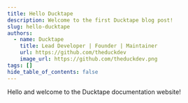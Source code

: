 ```yaml
---
title: Hello Ducktape
description: Welcome to the first Ducktape blog post!
slug: hello-ducktape
authors:
  - name: Ducktape
    title: Lead Developer | Founder | Maintainer
    url: https://github.com/theduckdev
    image_url: https://github.com/theduckdev.png
tags: []
hide_table_of_contents: false
---
```


Hello and welcome to the Ducktape documentation website!
